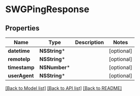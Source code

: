 # SWGPingResponse

## Properties
Name | Type | Description | Notes
------------ | ------------- | ------------- | -------------
**datetime** | **NSString*** |  | [optional] 
**remoteIp** | **NSString*** |  | [optional] 
**timestamp** | **NSNumber*** |  | [optional] 
**userAgent** | **NSString*** |  | [optional] 

[[Back to Model list]](../README.md#documentation-for-models) [[Back to API list]](../README.md#documentation-for-api-endpoints) [[Back to README]](../README.md)


